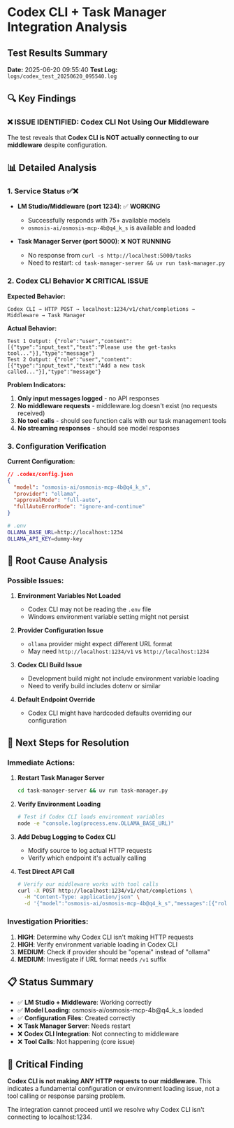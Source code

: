 # Codex CLI + Task Manager Integration Analysis

## Test Results Summary

**Date:** 2025-06-20 09:55:40
**Test Log:** `logs/codex_test_20250620_095540.log`

## 🔍 Key Findings

### ❌ **ISSUE IDENTIFIED: Codex CLI Not Using Our Middleware**

The test reveals that **Codex CLI is NOT actually connecting to our middleware** despite configuration.

## 📊 Detailed Analysis

### 1. Service Status ✅❌

- **LM Studio/Middleware (port 1234)**: ✅ **WORKING**

  - Successfully responds with 75+ available models
  - `osmosis-ai/osmosis-mcp-4b@q4_k_s` is available and loaded

- **Task Manager Server (port 5000)**: ❌ **NOT RUNNING**
  - No response from `curl -s http://localhost:5000/tasks`
  - Need to restart: `cd task-manager-server && uv run task-manager.py`

### 2. Codex CLI Behavior ❌ **CRITICAL ISSUE**

**Expected Behavior:**

```
Codex CLI → HTTP POST → localhost:1234/v1/chat/completions → Middleware → Task Manager
```

**Actual Behavior:**

```
Test 1 Output: {"role":"user","content":[{"type":"input_text","text":"Please use the get-tasks tool..."}],"type":"message"}
Test 2 Output: {"role":"user","content":[{"type":"input_text","text":"Add a new task called..."}],"type":"message"}
```

**Problem Indicators:**

1. **Only input messages logged** - no API responses
2. **No middleware requests** - middleware.log doesn't exist (no requests received)
3. **No tool calls** - should see function calls with our task management tools
4. **No streaming responses** - should see model responses

### 3. Configuration Verification

**Current Configuration:**

```json
// .codex/config.json
{
  "model": "osmosis-ai/osmosis-mcp-4b@q4_k_s",
  "provider": "ollama",
  "approvalMode": "full-auto",
  "fullAutoErrorMode": "ignore-and-continue"
}
```

```bash
# .env
OLLAMA_BASE_URL=http://localhost:1234
OLLAMA_API_KEY=dummy-key
```

## 🔧 Root Cause Analysis

### Possible Issues:

1. **Environment Variables Not Loaded**

   - Codex CLI may not be reading the `.env` file
   - Windows environment variable setting might not persist

2. **Provider Configuration Issue**

   - `ollama` provider might expect different URL format
   - May need `http://localhost:1234/v1` vs `http://localhost:1234`

3. **Codex CLI Build Issue**

   - Development build might not include environment variable loading
   - Need to verify build includes dotenv or similar

4. **Default Endpoint Override**
   - Codex CLI might have hardcoded defaults overriding our configuration

## 🎯 Next Steps for Resolution

### Immediate Actions:

1. **Restart Task Manager Server**

   ```bash
   cd task-manager-server && uv run task-manager.py
   ```

2. **Verify Environment Loading**

   ```bash
   # Test if Codex CLI loads environment variables
   node -e "console.log(process.env.OLLAMA_BASE_URL)"
   ```

3. **Add Debug Logging to Codex CLI**

   - Modify source to log actual HTTP requests
   - Verify which endpoint it's actually calling

4. **Test Direct API Call**
   ```bash
   # Verify our middleware works with tool calls
   curl -X POST http://localhost:1234/v1/chat/completions \
     -H "Content-Type: application/json" \
     -d '{"model":"osmosis-ai/osmosis-mcp-4b@q4_k_s","messages":[{"role":"user","content":"Use get-tasks tool"}],"tools":[{"type":"function","function":{"name":"get-tasks"}}]}'
   ```

### Investigation Priorities:

1. **HIGH**: Determine why Codex CLI isn't making HTTP requests
2. **HIGH**: Verify environment variable loading in Codex CLI
3. **MEDIUM**: Check if provider should be "openai" instead of "ollama"
4. **MEDIUM**: Investigate if URL format needs `/v1` suffix

## 📋 Status Summary

- ✅ **LM Studio + Middleware**: Working correctly
- ✅ **Model Loading**: osmosis-ai/osmosis-mcp-4b@q4_k_s loaded
- ✅ **Configuration Files**: Created correctly
- ❌ **Task Manager Server**: Needs restart
- ❌ **Codex CLI Integration**: Not connecting to middleware
- ❌ **Tool Calls**: Not happening (core issue)

## 🚨 Critical Finding

**Codex CLI is not making ANY HTTP requests to our middleware.** This indicates a fundamental configuration or environment loading issue, not a tool calling or response parsing problem.

The integration cannot proceed until we resolve why Codex CLI isn't connecting to localhost:1234.
